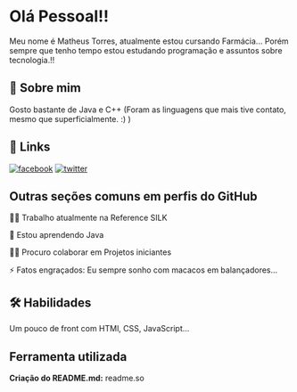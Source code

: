 
# Olá Pessoal!!

Meu nome é Matheus Torres, atualmente estou cursando Farmácia... Porém sempre que tenho tempo estou estudando programação e assuntos sobre tecnologia.!!





## 🚀 Sobre mim
Gosto bastante de Java e C++ (Foram as linguagens que mais tive contato, mesmo que superficialmente. :) ) 


## 🔗 Links
[![facebook](https://img.shields.io/badge/facebook-?style=for-the-badge&logo=facebook&logoColor=white)](https://www.facebook.com/matheus.torresdantas/)
[![twitter](https://img.shields.io/badge/instagram-?style=for-the-badge&logo=instagram&logoColor=white)](https://www.instagram.com/matheus.torresdantas/)


## Outras seções comuns em perfis do GitHub
👩‍💻 Trabalho atualmente na Reference SILK

🧠 Estou aprendendo Java

👯‍♀️ Procuro colaborar em Projetos iniciantes

⚡️ Fatos engraçados: Eu sempre sonho com macacos em balançadores...


## 🛠 Habilidades
Um pouco de front com HTMl, CSS, JavaScript...


## Ferramenta utilizada

**Criação do README.md:** readme.so


